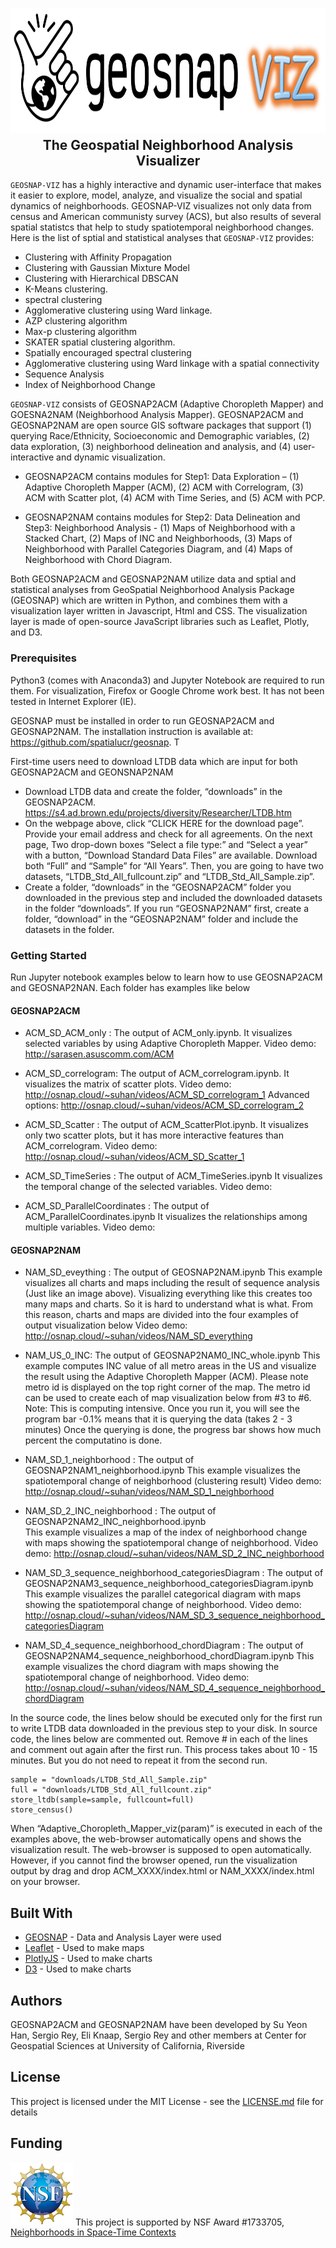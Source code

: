 <p align="center">
<img height=200 src="images/geosnap_viz.png" alt="geosnap"/>
</p>

<h2 align="center" style="margin-top:-10px">The Geospatial Neighborhood Analysis Visualizer</h2> 

`GEOSNAP-VIZ` has a highly interactive and dynamic user-interface that makes it easier to explore, model, analyze, and visualize the social and spatial dynamics of neighborhoods. GEOSNAP-VIZ visualizes not only data from census and American communisty survey (ACS), but also results of several spatial statistcs that help to study spatiotemporal neighborhood changes. Here is the list of sptial and statistical analyses that `GEOSNAP-VIZ` provides:

- Clustering with Affinity Propagation
- Clustering with Gaussian Mixture Model
- Clustering with Hierarchical DBSCAN
- K-Means clustering.
- spectral clustering
- Agglomerative clustering using Ward linkage.
- AZP clustering algorithm
- Max-p clustering algorithm 
- SKATER spatial clustering algorithm.
- Spatially encouraged spectral clustering
- Agglomerative clustering using Ward linkage with a spatial connectivity
- Sequence Analysis
- Index of Neighborhood Change 

`GEOSNAP-VIZ` consists of GEOSNAP2ACM (Adaptive Choropleth Mapper) and GOESNA2NAM (Neighborhood Analysis Mapper). GEOSNAP2ACM and GEOSNAP2NAM are open source GIS software packages that support (1) querying Race/Ethnicity, Socioeconomic and Demographic variables, (2) data exploration, (3) neighborhood delineation and analysis, and (4) user-interactive and dynamic visualization.

- GEOSNAP2ACM contains modules for Step1: Data Exploration – (1) Adaptive Choropleth Mapper (ACM), (2) ACM with Correlogram, (3) ACM with Scatter plot, (4) ACM with Time Series, and (5) ACM with PCP.

- GEOSNAP2NAM contains modules for Step2: Data Delineation and Step3: Neighborhood Analysis - (1) Maps of Neighborhood with a Stacked Chart, (2) Maps of INC and Neighborhoods, (3) Maps of Neighborhood with Parallel Categories Diagram, and (4) Maps of Neighborhood with Chord Diagram.

Both GEOSNAP2ACM and GEOSNAP2NAM utilize data  and  sptial and statistical analyses from GeoSpatial Neighborhood Analysis Package (GEOSNAP) which are written in Python,  and combines them with a visualization layer written in Javascript, Html and CSS. The visualization layer is made of open-source JavaScript libraries such as Leaflet, Plotly, and D3. 


### Prerequisites

 Python3 (comes with Anaconda3) and Jupyter Notebook are required to run them. For visualization, Firefox  or Google Chrome work best. It has not been tested in Internet Explorer (IE).

GEOSNAP must be installed in order to run GEOSNAP2ACM and GEOSNAP2NAM. The installation instruction is available at: https://github.com/spatialucr/geosnap. T

First-time users need to download LTDB data which are input for both GEOSNAP2ACM and GEONSNAP2NAM
- Download LTDB data and create the folder, “downloads” in the GEOSNAP2ACM. https://s4.ad.brown.edu/projects/diversity/Researcher/LTDB.htm
- On the webpage above, click “CLICK HERE for the download page”. Provide your email address and check for all agreements. On the next page, Two drop-down boxes “Select a file type:” and “Select a year” with a button, “Download Standard Data Files” are available. Download both “Full” and “Sample” for “All Years”. Then, you are going to have two datasets, “LTDB_Std_All_fullcount.zip” and “LTDB_Std_All_Sample.zip”. 
- Create a folder, “downloads” in the “GEOSNAP2ACM” folder you downloaded in the previous step and included the downloaded datasets in the folder “downloads”. If you run “GEOSNAP2NAM” first, create a folder, “download” in the “GEOSNAP2NAM” folder and include the datasets in the folder. 

### Getting Started

Run Jupyter notebook examples below to learn how to use GEOSNAP2ACM and GEOSNAP2NAN. Each folder has examples like below
#### GEOSNAP2ACM 
- ACM_SD_ACM_only : The output of ACM_only.ipynb. 
It visualizes selected variables by using Adaptive Choropleth Mapper.
Video demo: http://sarasen.asuscomm.com/ACM

- ACM_SD_correlogram: The output of ACM_correlogram.ipynb. 
It visualizes the matrix of scatter plots.
Video demo: http://osnap.cloud/~suhan/videos/ACM_SD_correlogram_1
Advanced options: http://osnap.cloud/~suhan/videos/ACM_SD_correlogram_2

- ACM_SD_Scatter : The output of  ACM_ScatterPlot.ipynb. 
It visualizes only two scatter plots, but it has more interactive features than ACM_correlogram.
Video demo: http://osnap.cloud/~suhan/videos/ACM_SD_Scatter_1

- ACM_SD_TimeSeries : The output of ACM_TimeSeries.ipynb
It visualizes the temporal change of the selected variables. 
Video demo:

- ACM_SD_ParallelCoordinates : The output of  ACM_ParallelCoordinates.ipynb
It visualizes the relationships among multiple variables.
Video demo:

#### GEOSNAP2NAM
- NAM_SD_eveything : The output of GEOSNAP2NAM.ipynb 
This example visualizes all charts and maps including the result of sequence analysis (Just like an image above). Visualizing everything like this creates too many maps and charts. So it is hard to understand what is what. From this reason, charts and maps are divided into the four examples of output visualization below
Video demo: http://osnap.cloud/~suhan/videos/NAM_SD_everything

- NAM_US_0_INC: The output of GEOSNAP2NAM0_INC_whole.ipynb 
This example computes INC value of all metro areas in the US and visualize the result using the Adaptive Choropleth Mapper (ACM). Please note metro id is displayed on the top right corner of the map. The metro id can be used to create each of map visualization below from #3 to #6. Note: This is computing intensive. Once you run it, you will see the program bar -0.1% means that it is querying the data (takes 2 - 3 minutes) Once the querying is done, the progress bar shows how much percent the computatino is done.

- NAM_SD_1_neighborhood : The output of  GEOSNAP2NAM1_neighborhood.ipynb 
This example visualizes the spatiotemporal change of neighborhood (clustering result)
Video demo: http://osnap.cloud/~suhan/videos/NAM_SD_1_neighborhood

- NAM_SD_2_INC_neighborhood : The output of GEOSNAP2NAM2_INC_neighborhood.ipynb  
This example visualizes a map of the index of neighborhood change with maps showing the spatiotemporal change of neighborhood.
 Video demo: http://osnap.cloud/~suhan/videos/NAM_SD_2_INC_neighborhood


- NAM_SD_3_sequence_neighborhood_categoriesDiagram : The output of  GEOSNAP2NAM3_sequence_neighborhood_categoriesDiagram.ipynb
This example visualizes the parallel categorical diagram with maps showing the spatiotemporal change of neighborhood.
Video demo: http://osnap.cloud/~suhan/videos/NAM_SD_3_sequence_neighborhood_categoriesDiagram

- NAM_SD_4_sequence_neighborhood_chordDiagram : The output of GEOSNAP2NAM4_sequence_neighborhood_chordDiagram.ipynb
This example visualizes the chord diagram with maps showing the spatiotemporal change of neighborhood. 
 Video demo: http://osnap.cloud/~suhan/videos/NAM_SD_4_sequence_neighborhood_chordDiagram

 
In the source code, the lines below should be executed only for the first run to write LTDB data downloaded in the previous step to your disk. In source code, the lines below are commented out. Remove # in each of the lines and comment out again after the first run. This process takes about 10 - 15 minutes. But you do not need to repeat it from the second run.
```
sample = "downloads/LTDB_Std_All_Sample.zip"
full = "downloads/LTDB_Std_All_fullcount.zip"
store_ltdb(sample=sample, fullcount=full)
store_census()
```

When “Adaptive_Choropleth_Mapper_viz(param)” is executed in each of the examples above, the web-browser automatically opens and shows the visualization result. The web-browser is supposed to open automatically. However, if you cannot find the browser opened, run the visualization output by drag and drop ACM_XXXX/index.html or NAM_XXXX/index.html on your browser.


## Built With

* [GEOSNAP](https://github.com/spatialucr/geosnap) - Data and Analysis Layer were used
* [Leaflet](https://leafletjs.com) - Used to make maps
* [PlotlyJS](https://plot.ly/javascript/) - Used to make charts
* [D3](https://d3js.org/) - Used to make charts


## Authors

GEOSNAP2ACM and GEOSNAP2NAM have been developed by Su Yeon Han, Sergio Rey, Eli Knaap, Sergio Rey and other members at Center for Geospatial Sciences at University of California, Riverside

## License

This project is licensed under the MIT License - see the [LICENSE.md](LICENSE.md) file for details

## Funding

<img src="images/nsf_logo.jpg" width=100 /> This project is supported by NSF Award #1733705,
[Neighborhoods in Space-Time Contexts](https://www.nsf.gov/awardsearch/showAward?AWD_ID=1733705&HistoricalAwards=false)

